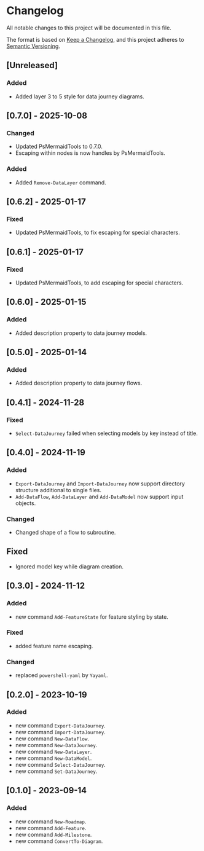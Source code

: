 # Changelog

All notable changes to this project will be documented in this file.

The format is based on [Keep a Changelog](https://keepachangelog.com/en/1.0.0/),
and this project adheres to [Semantic Versioning](https://semver.org/spec/v2.0.0.html).

## [Unreleased]

### Added

- Added layer 3 to 5 style for data journey diagrams.

## [0.7.0] - 2025-10-08

### Changed

- Updated PsMermaidTools to 0.7.0.
- Escaping within nodes is now handles by PsMermaidTools.

### Added

- Added `Remove-DataLayer` command.

## [0.6.2] - 2025-01-17

### Fixed

- Updated PsMermaidTools, to fix escaping for special characters.

## [0.6.1] - 2025-01-17

### Fixed

- Updated PsMermaidTools, to add escaping for special characters.

## [0.6.0] - 2025-01-15

### Added

- Added description property to data journey models.

## [0.5.0] - 2025-01-14

### Added

- Added description property to data journey flows.

## [0.4.1] - 2024-11-28

### Fixed

- `Select-DataJourney` failed when selecting models by key instead of title.

## [0.4.0] - 2024-11-19

### Added

- `Export-DataJourney` and `Import-DataJourney` now support directory structure additional to single files.
- `Add-DataFlow`, `Add-DataLayer` and `Add-DataModel` now support input objects.

### Changed

- Changed shape of a flow to subroutine.

## Fixed

- Ignored model key while diagram creation.

## [0.3.0] - 2024-11-12

### Added

- new command `Add-FeatureState` for feature styling by state.

### Fixed

- added feature name escaping.

### Changed

- replaced `powershell-yaml` by `Yayaml`.

## [0.2.0] - 2023-10-19

### Added

- new command `Export-DataJourney`.
- new command `Import-DataJourney`.
- new command `New-DataFlow`.
- new command `New-DataJourney`.
- new command `New-DataLayer`.
- new command `New-DataModel`.
- new command `Select-DataJourney`.
- new command `Set-DataJourney`.

## [0.1.0] - 2023-09-14

### Added

- new command `New-Roadmap`.
- new command `Add-Feature`.
- new command `Add-Milestone`.
- new command `ConvertTo-Diagram`.

<!-- markdownlint-configure-file {"MD024": { "siblings_only": true } } -->